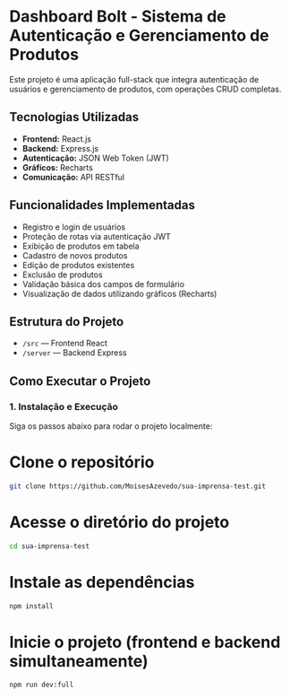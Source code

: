 # Dashboard Bolt - Sistema de Autenticação e Gerenciamento de Produtos

Este projeto é uma aplicação full-stack que integra autenticação de usuários e gerenciamento de produtos, com operações CRUD completas.

## Tecnologias Utilizadas

- **Frontend:** React.js
- **Backend:** Express.js
- **Autenticação:** JSON Web Token (JWT)
- **Gráficos:** Recharts
- **Comunicação:** API RESTful

## Funcionalidades Implementadas

- Registro e login de usuários
- Proteção de rotas via autenticação JWT
- Exibição de produtos em tabela
- Cadastro de novos produtos
- Edição de produtos existentes
- Exclusão de produtos
- Validação básica dos campos de formulário
- Visualização de dados utilizando gráficos (Recharts)

## Estrutura do Projeto

- `/src` — Frontend React
- `/server` — Backend Express

## Como Executar o Projeto

### 1. Instalação e Execução

Siga os passos abaixo para rodar o projeto localmente:

# Clone o repositório

```bash
git clone https://github.com/MoisesAzevedo/sua-imprensa-test.git
```

# Acesse o diretório do projeto

```bash
cd sua-imprensa-test
```

# Instale as dependências

```bash
npm install
```

# Inicie o projeto (frontend e backend simultaneamente)

```bash
npm run dev:full
```
